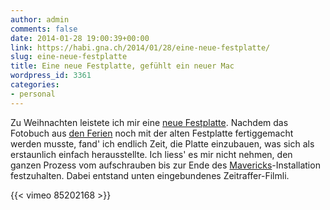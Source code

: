 ```yaml
---
author: admin
comments: false
date: 2014-01-28 19:00:39+00:00
link: https://habi.gna.ch/2014/01/28/eine-neue-festplatte/
slug: eine-neue-festplatte
title: Eine neue Festplatte, gefühlt ein neuer Mac
wordpress_id: 3361
categories:
- personal
---
```


Zu Weihnachten leistete ich mir eine [neue Festplatte](https://www.digitec.ch/?param=toppreise&wert=280460).
Nachdem das Fotobuch aus [den Ferien](https://habi.gna.ch/2013/12/21/sri-lanka-2/) noch mit der alten Festplatte fertiggemacht werden musste, fand' ich endlich Zeit, die Platte einzubauen, was sich als erstaunlich einfach herausstellte.
Ich liess' es mir nicht nehmen, den ganzen Prozess vom aufschrauben bis zur Ende des [Mavericks](https://apple.com/osx/)-Installation festzuhalten.
Dabei entstand unten eingebundenes Zeitraffer-Filmli.

{{< vimeo 85202168 >}}
